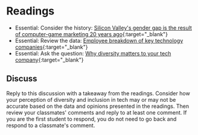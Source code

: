 # Readings

- Essential: Consider the history: [Silicon Valley's gender gap is the result of computer-game marketing 20 years ago](https://qz.com/911737/silicon-valleys-gender-gap-is-the-result-of-computer-game-marketing-20-years-ago/){:target="_blank"}
- Essential: Review the data: [Employee breakdown of key technology companies](https://informationisbeautiful.net/visualizations/diversity-in-tech/){:target="_blank"}
- Essential: Ask the question: [Why diversity matters to your tech company](https://www.usatoday.com/story/tech/columnist/2015/07/21/why-diversity-matters-your-tech-company/30419871/){:target="_blank"}

## Discuss

Reply to this discussion with a takeaway from the readings. Consider how your perception of diversity and inclusion in tech may or may not be accurate based on the data and opinions presented in the readings. Then review your classmates' comments and reply to at least one comment. If you are the first student to respond, you do not need to go back and respond to a classmate's comment.
